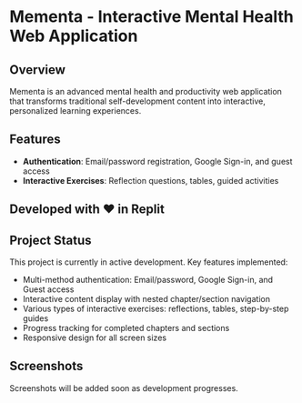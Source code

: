 # Mementa - Interactive Mental Health Web Application

## Overview
Mementa is an advanced mental health and productivity web application that transforms traditional self-development content into interactive, personalized learning experiences.

## Features
- **Authentication**: Email/password registration, Google Sign-in, and guest access
- **Interactive Exercises**: Reflection questions, tables, guided activities

## Developed with ❤️ in Replit
## Project Status

This project is currently in active development. Key features implemented:

- Multi-method authentication: Email/password, Google Sign-in, and Guest access
- Interactive content display with nested chapter/section navigation
- Various types of interactive exercises: reflections, tables, step-by-step guides
- Progress tracking for completed chapters and sections
- Responsive design for all screen sizes

## Screenshots

Screenshots will be added soon as development progresses.
